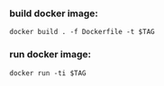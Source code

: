 ### build docker image:

```
docker build . -f Dockerfile -t $TAG
```

### run docker image:

```
docker run -ti $TAG
```

